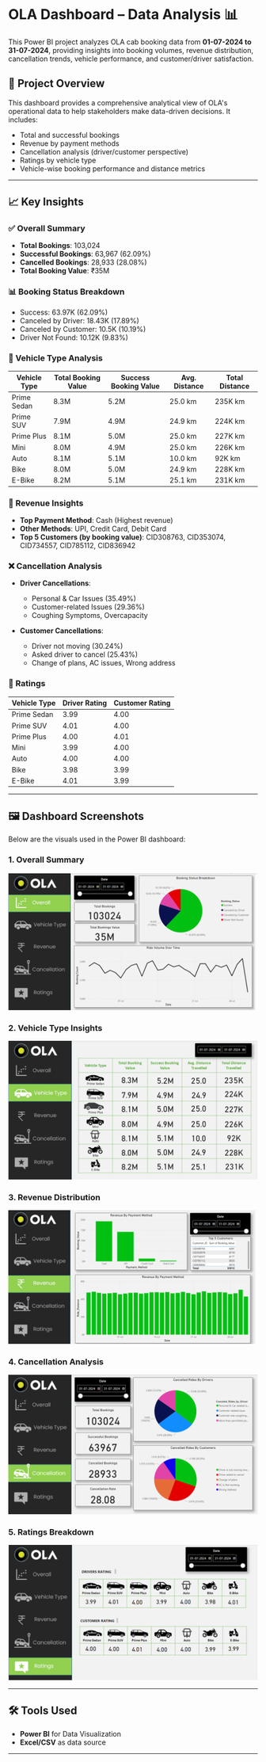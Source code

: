 # OLA Dashboard – Data Analysis 📊

This Power BI project analyzes OLA cab booking data from **01-07-2024 to 31-07-2024**, providing insights into booking volumes, revenue distribution, cancellation trends, vehicle performance, and customer/driver satisfaction.

## 📌 Project Overview

This dashboard provides a comprehensive analytical view of OLA's operational data to help stakeholders make data-driven decisions. It includes:

- Total and successful bookings
- Revenue by payment methods
- Cancellation analysis (driver/customer perspective)
- Ratings by vehicle type
- Vehicle-wise booking performance and distance metrics

---

## 📈 Key Insights

### ✅ Overall Summary
- **Total Bookings**: 103,024
- **Successful Bookings**: 63,967 (62.09%)
- **Cancelled Bookings**: 28,933 (28.08%)
- **Total Booking Value**: ₹35M

### 📊 Booking Status Breakdown
- Success: 63.97K (62.09%)
- Canceled by Driver: 18.43K (17.89%)
- Canceled by Customer: 10.5K (10.19%)
- Driver Not Found: 10.12K (9.83%)

### 🚗 Vehicle Type Analysis
| Vehicle Type | Total Booking Value | Success Booking Value | Avg. Distance | Total Distance |
|--------------|----------------------|------------------------|----------------|----------------|
| Prime Sedan  | 8.3M                 | 5.2M                   | 25.0 km        | 235K km        |
| Prime SUV    | 7.9M                 | 4.9M                   | 24.9 km        | 224K km        |
| Prime Plus   | 8.1M                 | 5.0M                   | 25.0 km        | 227K km        |
| Mini         | 8.0M                 | 4.9M                   | 25.0 km        | 226K km        |
| Auto         | 8.1M                 | 5.1M                   | 10.0 km        | 92K km         |
| Bike         | 8.0M                 | 5.0M                   | 24.9 km        | 228K km        |
| E-Bike       | 8.2M                 | 5.1M                   | 25.1 km        | 231K km        |

### 💸 Revenue Insights
- **Top Payment Method**: Cash (Highest revenue)
- **Other Methods**: UPI, Credit Card, Debit Card
- **Top 5 Customers (by booking value)**: CID308763, CID353074, CID734557, CID785112, CID836942

### ❌ Cancellation Analysis
- **Driver Cancellations**:
  - Personal & Car Issues (35.49%)
  - Customer-related Issues (29.36%)
  - Coughing Symptoms, Overcapacity

- **Customer Cancellations**:
  - Driver not moving (30.24%)
  - Asked driver to cancel (25.43%)
  - Change of plans, AC issues, Wrong address

### 🌟 Ratings
| Vehicle Type | Driver Rating | Customer Rating |
|--------------|---------------|-----------------|
| Prime Sedan  | 3.99          | 4.00            |
| Prime SUV    | 4.01          | 4.00            |
| Prime Plus   | 4.00          | 4.01            |
| Mini         | 3.99          | 4.00            |
| Auto         | 4.00          | 4.00            |
| Bike         | 3.98          | 3.99            |
| E-Bike       | 4.01          | 3.99            |

---

## 🖼️ Dashboard Screenshots

Below are the visuals used in the Power BI dashboard:

### 1. **Overall Summary**
![Overall Summary](./Screenshot%202025-06-18%20144219.png)

### 2. **Vehicle Type Insights**
![Vehicle Type](./Screenshot%202025-06-18%20144324.png)

### 3. **Revenue Distribution**
![Revenue](./Screenshot%202025-06-18%20144416.png)

### 4. **Cancellation Analysis**
![Cancellation](./Screenshot%202025-06-18%20144454.png)

### 5. **Ratings Breakdown**
![Ratings](./Screenshot%202025-06-18%20144528.png)

---

## 🛠️ Tools Used
- **Power BI** for Data Visualization
- **Excel/CSV** as data source 

---



